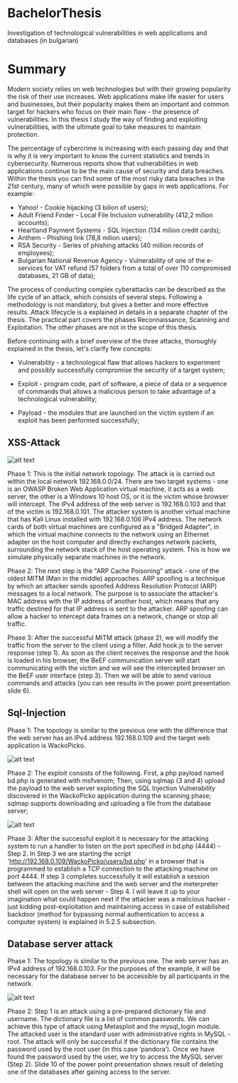 # BachelorThesis

Investigation of technological vulnerabilities in web applications and databases (in bulgarian)

# Summary

Modern society relies on web technologies but with their growing popularity the risk of their use increases. 
Web applications make life easier for users and businesses, but their popularity makes them an important and 
common target for hackers who focus on their main flaw - the presence of vulnerabilities. In this thesis I 
study the way of finding and exploiting vulnerabilities, with the ultimate goal to take measures to maintain 
protection.

The percentage of cybercrime is increasing with each passing day and that is why it is very important to know 
the current statistics and trends in cybersecurity. Numerous reports show that vulnerabilities in web applications 
continue to be the main cause of security and data breaches. Within the thesis you can find some of the most risky 
data breaches in the 21st century, many of which were possible by gaps in web applications. For example:

* Yahoo! - Cookie hijacking (3 bilion of users);
* Adult Friend Finder - Local File Inclusion vulnerability (412,2 milion accounts);
* Heartland Payment Systems - SQL Injection (134 milion credit cards);
* Anthem - Phishing link (78,8 milion users);
* RSA Security - Series of phishing attacks (40 million records of employees);
* Bulgarian National Revenue Agency - Vulnerability of one of the e-services for VAT refund 
                                      (57 folders from a total of over 110 compromised databases, 21 GB of data);

The process of conducting complex cyberattacks can be described as the life cycle of an attack, which consists 
of several steps. Following a methodology is not mandatory, but gives a better and more effective results. Attack
lifecycle is a explained in details in a separate chapter of the thesis. The practical part  covers the phases 
Reconnaissance, Scanning and Exploitation. The other phases are not in the scope of this thesis. 

Before continuing with a brief overview of the three attacks, thoroughly explained in the thesis, let's clarify 
few concepts:

* Vulnerability - a technological flaw that allows hackers to experiment and possibly successfully compromise the 
security of a target system;

* Exploit - program code, part of software, a piece of data or a sequence of commands that allows a malicious person 
to take advantage of a technological vulnerability;

* Payload - the modules that are launched on the victim system if an exploit has been performed successfully;

## XSS-Attack

![alt text](https://github.com/DesislavaPA/BachelorThesis/blob/master/attacks-overview/xss-attack-overview.JPG?raw=true)

Phase 1: This is the initial network topology. The attack is is carried out within the local network 192.168.0.0/24. There 
are two target systems - one is an OWASP Broken Web Application virtual machine, it acts as a web server, the other is a 
Windows 10 host OS, or it is the victim whose browser will intercept. The IPv4 address of the web server is 192.168.0.103 
and that of the victim is 192.168.0.101. The attacker system is another virtual machine that has Kali Linux installed with 
192.168.0.106 IPv4 address. The network cards of both virtual machines are configured as a "Bridged Adapter", in which the
virtual machine connects to the network using an Ethernet adapter on the host computer and directly exchanges network packets, 
surrounding the network stack of the host operating system. This is how we simulate physically separate machines in the network.

Phase 2: The next step is the "ARP Cache Poisoning" attack - one of the oldest MITM (Man in the middle) approaches. ARP spoofing 
is a technique by which an attacker sends spoofed Address Resolution Protocol (ARP) messages to a local network. The purpose is 
to associate the attacker's MAC address with the IP address of another host, which means that any traffic destined for that 
IP address is sent to the attacker. ARP spoofing can allow a hacker to intercept data frames on a network, change or stop all traffic.

Phase 3: After the successful MITM attack (phase 2), we will modify the traffic from the server to the client using a filter. 
Add hook.js to the server response (step 1). As soon as the client receives the response and the hook is loaded in 
his browser, the BeEF communication server will start communicating with the victim and we will see the intercepted browser 
on the BeEF user interface (step 3). Then we will be able to send various commands and attacks (you can see results in the power 
point presentation slide 6).

## Sql-Injection

Phase 1: The topology is similar to the previous one with the difference that the web server has an IPv4 address 192.168.0.109 
and the target web application is WackoPicko.

![alt text](https://github.com/DesislavaPA/BachelorThesis/blob/master/attacks-overview/sql-injection-attack-overview.JPG?raw=true)

Phase 2: The exploit consists of the following. First, a php payload named bd.php is generated with msfvenom; Then, using sqlmap 
(3 and 4) upload the payload to the web server exploiting the SQL Injection Vulnerability discovered in the WackoPicko application 
during the scanning phase; sqlmap supports downloading and uploading a file from the database server;

![alt text](https://github.com/DesislavaPA/BachelorThesis/blob/master/attacks-overview/sql-injection-result.JPG?raw=true)

Phase 3: After the successful exploit it is necessary for the attacking system to run a handler to listen on the port specified 
in bd.php (4444) - Step 2. In Step 3 we are starting the script 'http://192.168.0.109/WackoPicko/users/bd.php' in a browser that 
is programmed to establish a TCP connection to the attacking machine on port 4444. If step 3 completes successfully it will establish 
a session between the attacking machine and the web server and the meterpreter shell will open on the web server - Step 4. I will leave 
it up to your imagination what could happen next if the attacker was a malicious hacker - just kidding post-exploitation and maintaining 
access in case of established backdoor (method for bypassing normal authentication to access a computer system) is explained in 5.2.5 
subsection.

## Database server attack

Phase 1: The topology is similar to the previous one. The web server has an IPv4 address of 192.168.0.103. For the purposes 
of the example, it will be necessary for the database server to be accessible by all participants in the network.

![alt text](https://github.com/DesislavaPA/BachelorThesis/blob/master/attacks-overview/xss-attack-overview.JPG?raw=true)

Phase 2: Step 1 is an attack using a pre-prepared dictionary file and username. The dictionary file is a list of common 
passwords. We can achieve this type of attack using Metasploit and the mysql_login module. The attacked user is the standard 
user with administrative rights in MySQL - root. The attack will only be successful if the dictionary file contains the password 
used by the root user (in this case ‘pandora’). Once we have found the password used by the user, we try to access the MySQL server 
(Step 2). Slide 10 of the power point presentation shows result of deleting one of the databases after gaining access to the server.
